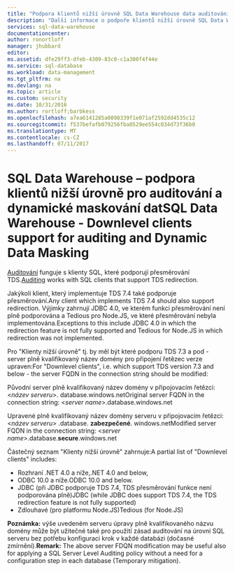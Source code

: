 ```yaml
---
title: "Podpora klientů nižší úrovně SQL Data Warehouse data auditování | Microsoft Docs"
description: "Další informace o podpoře klientů nižší úrovně SQL Data Warehouse pro auditování dat"
services: sql-data-warehouse
documentationcenter: 
author: ronortloff
manager: jhubbard
editor: 
ms.assetid: dfe29ff3-dfeb-4309-83c0-c1a300f4f44e
ms.service: sql-database
ms.workload: data-management
ms.tgt_pltfrm: na
ms.devlang: na
ms.topic: article
ms.custom: security
ms.date: 10/31/2016
ms.author: rortloff;barbkess
ms.openlocfilehash: a7ea6141285a0098339f1e071af2592dd4535c12
ms.sourcegitcommit: f537befafb079256fba0529ee554c034d73f36b0
ms.translationtype: MT
ms.contentlocale: cs-CZ
ms.lasthandoff: 07/11/2017
---
```

# <a name="sql-data-warehouse----downlevel-clients-support-for-auditing-and-dynamic-data-masking"></a><span data-ttu-id="df063-103">SQL Data Warehouse – podpora klientů nižší úrovně pro auditování a dynamické maskování dat</span><span class="sxs-lookup"><span data-stu-id="df063-103">SQL Data Warehouse -  Downlevel clients support for auditing and Dynamic Data Masking</span></span>
<span data-ttu-id="df063-104">[Auditování](sql-data-warehouse-auditing-overview.md) funguje s klienty SQL, které podporují přesměrování TDS.</span><span class="sxs-lookup"><span data-stu-id="df063-104">[Auditing](sql-data-warehouse-auditing-overview.md) works with SQL clients that support TDS redirection.</span></span>

<span data-ttu-id="df063-105">Jakýkoli klient, který implementuje TDS 7.4 také podporuje přesměrování.</span><span class="sxs-lookup"><span data-stu-id="df063-105">Any client which implements TDS 7.4 should also support redirection.</span></span> <span data-ttu-id="df063-106">Výjimky zahrnují JDBC 4.0, ve kterém funkci přesměrování není plně podporována a Tedious pro Node.JS, ve které přesměrování nebyla implementována.</span><span class="sxs-lookup"><span data-stu-id="df063-106">Exceptions to this include JDBC 4.0 in which the redirection feature is not fully supported and Tedious for Node.JS in which redirection was not implemented.</span></span>

<span data-ttu-id="df063-107">Pro "Klienty nižší úrovně" tj. by měl být které podporu TDS 7.3 a pod - server plně kvalifikovaný název domény pro připojení řetězec verze upraven:</span><span class="sxs-lookup"><span data-stu-id="df063-107">For "Downlevel clients", i.e. which support TDS version 7.3 and below - the server FQDN in the connection string should be modified:</span></span>

<span data-ttu-id="df063-108">Původní server plně kvalifikovaný název domény v připojovacím řetězci: <*název serveru*>. database.windows.net</span><span class="sxs-lookup"><span data-stu-id="df063-108">Original server FQDN in the connection string: <*server name*>.database.windows.net</span></span>

<span data-ttu-id="df063-109">Upravené plně kvalifikovaný název domény serveru v připojovacím řetězci: <*název serveru*> .database. **zabezpečené**. windows.net</span><span class="sxs-lookup"><span data-stu-id="df063-109">Modified server FQDN in the connection string: <*server name*>.database.**secure**.windows.net</span></span>

<span data-ttu-id="df063-110">Částečný seznam "Klienty nižší úrovně" zahrnuje:</span><span class="sxs-lookup"><span data-stu-id="df063-110">A partial list of "Downlevel clients" includes:</span></span>

* <span data-ttu-id="df063-111">Rozhraní .NET 4.0 a níže,</span><span class="sxs-lookup"><span data-stu-id="df063-111">.NET 4.0 and below,</span></span>
* <span data-ttu-id="df063-112">ODBC 10.0 a níže.</span><span class="sxs-lookup"><span data-stu-id="df063-112">ODBC 10.0 and below.</span></span>
* <span data-ttu-id="df063-113">JDBC (při JDBC podporuje TDS 7.4, TDS přesměrování funkce není podporována plně)</span><span class="sxs-lookup"><span data-stu-id="df063-113">JDBC (while JDBC does support TDS 7.4, the TDS redirection feature is not fully supported)</span></span>
* <span data-ttu-id="df063-114">Zdlouhavé (pro platformu Node.JS)</span><span class="sxs-lookup"><span data-stu-id="df063-114">Tedious (for Node.JS)</span></span>

<span data-ttu-id="df063-115">**Poznámka:** výše uvedeném serveru úpravy plně kvalifikovaného názvu domény může být užitečné také pro použití zásad auditování na úrovni SQL serveru bez potřebu konfiguraci krok v každé databázi (dočasné zmírnění).</span><span class="sxs-lookup"><span data-stu-id="df063-115">**Remark:** The above server FDQN modification may be useful also for applying a SQL Server Level Auditing policy without a need for a configuration step in each database (Temporary mitigation).</span></span>     

